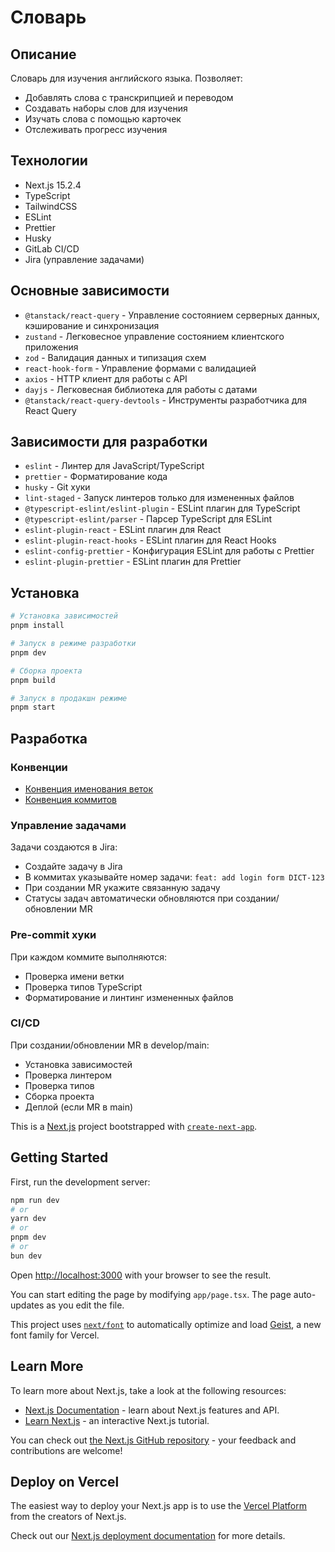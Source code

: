 # Словарь

## Описание

Словарь для изучения английского языка. Позволяет:

- Добавлять слова с транскрипцией и переводом
- Создавать наборы слов для изучения
- Изучать слова с помощью карточек
- Отслеживать прогресс изучения

## Технологии

- Next.js 15.2.4
- TypeScript
- TailwindCSS
- ESLint
- Prettier
- Husky
- GitLab CI/CD
- Jira (управление задачами)

## Основные зависимости

- `@tanstack/react-query` - Управление состоянием серверных данных, кэширование и синхронизация
- `zustand` - Легковесное управление состоянием клиентского приложения
- `zod` - Валидация данных и типизация схем
- `react-hook-form` - Управление формами с валидацией
- `axios` - HTTP клиент для работы с API
- `dayjs` - Легковесная библиотека для работы с датами
- `@tanstack/react-query-devtools` - Инструменты разработчика для React Query

## Зависимости для разработки

- `eslint` - Линтер для JavaScript/TypeScript
- `prettier` - Форматирование кода
- `husky` - Git хуки
- `lint-staged` - Запуск линтеров только для измененных файлов
- `@typescript-eslint/eslint-plugin` - ESLint плагин для TypeScript
- `@typescript-eslint/parser` - Парсер TypeScript для ESLint
- `eslint-plugin-react` - ESLint плагин для React
- `eslint-plugin-react-hooks` - ESLint плагин для React Hooks
- `eslint-config-prettier` - Конфигурация ESLint для работы с Prettier
- `eslint-plugin-prettier` - ESLint плагин для Prettier

## Установка

```bash
# Установка зависимостей
pnpm install

# Запуск в режиме разработки
pnpm dev

# Сборка проекта
pnpm build

# Запуск в продакшн режиме
pnpm start
```

## Разработка

### Конвенции

- [Конвенция именования веток](.gitlab/BRANCH_CONVENTION.md)
- [Конвенция коммитов](.gitlab/COMMIT_CONVENTION.md)

### Управление задачами

Задачи создаются в Jira:

- Создайте задачу в Jira
- В коммитах указывайте номер задачи: `feat: add login form DICT-123`
- При создании MR укажите связанную задачу
- Статусы задач автоматически обновляются при создании/обновлении MR

### Pre-commit хуки

При каждом коммите выполняются:

- Проверка имени ветки
- Проверка типов TypeScript
- Форматирование и линтинг измененных файлов

### CI/CD

При создании/обновлении MR в develop/main:

- Установка зависимостей
- Проверка линтером
- Проверка типов
- Сборка проекта
- Деплой (если MR в main)

This is a [Next.js](https://nextjs.org) project bootstrapped with [`create-next-app`](https://nextjs.org/docs/app/api-reference/cli/create-next-app).

## Getting Started

First, run the development server:

```bash
npm run dev
# or
yarn dev
# or
pnpm dev
# or
bun dev
```

Open [http://localhost:3000](http://localhost:3000) with your browser to see the result.

You can start editing the page by modifying `app/page.tsx`. The page auto-updates as you edit the file.

This project uses [`next/font`](https://nextjs.org/docs/app/building-your-application/optimizing/fonts) to automatically optimize and load [Geist](https://vercel.com/font), a new font family for Vercel.

## Learn More

To learn more about Next.js, take a look at the following resources:

- [Next.js Documentation](https://nextjs.org/docs) - learn about Next.js features and API.
- [Learn Next.js](https://nextjs.org/learn) - an interactive Next.js tutorial.

You can check out [the Next.js GitHub repository](https://github.com/vercel/next.js) - your feedback and contributions are welcome!

## Deploy on Vercel

The easiest way to deploy your Next.js app is to use the [Vercel Platform](https://vercel.com/new?utm_medium=default-template&filter=next.js&utm_source=create-next-app&utm_campaign=create-next-app-readme) from the creators of Next.js.

Check out our [Next.js deployment documentation](https://nextjs.org/docs/app/building-your-application/deploying) for more details.
